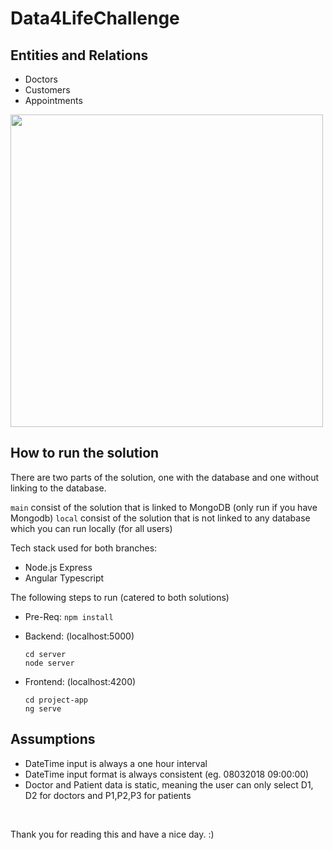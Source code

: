 # Data4LifeChallenge

## Entities and Relations

- Doctors
- Customers
- Appointments

<img src="https://i.ibb.co/vzY4t4v/Screenshot-2021-09-07-at-3-38-53-PM.png" height="500">

## How to run the solution

There are two parts of the solution, one with the database and one without linking to the database. 

````main```` consist of the solution that is linked to MongoDB (only run if you have Mongodb)
````local```` consist of the solution that is not linked to any database which you can run locally (for all users)

Tech stack used for both branches:
- Node.js Express
- Angular Typescript

The following steps to run (catered to both solutions)
- Pre-Req: ````npm install````
- Backend: (localhost:5000) 
  ```
  cd server
  node server
  ```
  
- Frontend: (localhost:4200)
  ```
  cd project-app
  ng serve
  ```

## Assumptions
- DateTime input is always a one hour interval
- DateTime input format is always consistent (eg. 08032018 09:00:00)
- Doctor and Patient data is static, meaning the user can only select D1, D2 for doctors and P1,P2,P3 for patients

<br>

Thank you for reading this and have a nice day. :)
